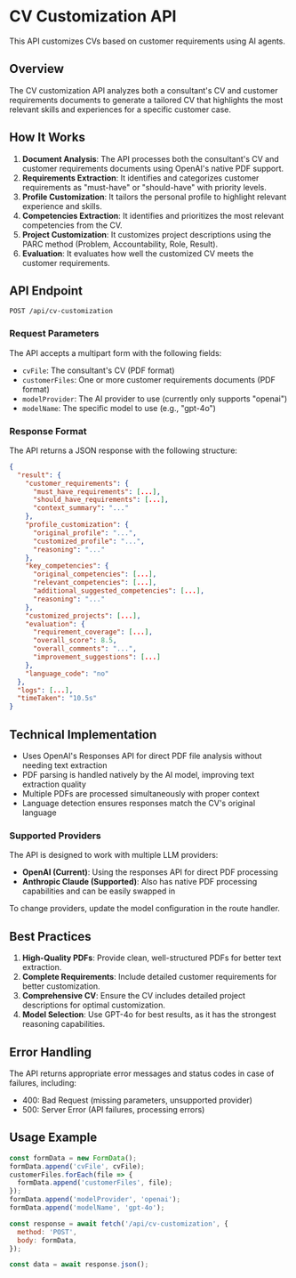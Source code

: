 # CV Customization API

This API customizes CVs based on customer requirements using AI agents.

## Overview

The CV customization API analyzes both a consultant's CV and customer requirements documents to generate a tailored CV that highlights the most relevant skills and experiences for a specific customer case.

## How It Works

1. **Document Analysis**: The API processes both the consultant's CV and customer requirements documents using OpenAI's native PDF support.
2. **Requirements Extraction**: It identifies and categorizes customer requirements as "must-have" or "should-have" with priority levels.
3. **Profile Customization**: It tailors the personal profile to highlight relevant experience and skills.
4. **Competencies Extraction**: It identifies and prioritizes the most relevant competencies from the CV.
5. **Project Customization**: It customizes project descriptions using the PARC method (Problem, Accountability, Role, Result).
6. **Evaluation**: It evaluates how well the customized CV meets the customer requirements.

## API Endpoint

```
POST /api/cv-customization
```

### Request Parameters

The API accepts a multipart form with the following fields:

- `cvFile`: The consultant's CV (PDF format)
- `customerFiles`: One or more customer requirements documents (PDF format)
- `modelProvider`: The AI provider to use (currently only supports "openai")
- `modelName`: The specific model to use (e.g., "gpt-4o")

### Response Format

The API returns a JSON response with the following structure:

```json
{
  "result": {
    "customer_requirements": {
      "must_have_requirements": [...],
      "should_have_requirements": [...],
      "context_summary": "..."
    },
    "profile_customization": {
      "original_profile": "...",
      "customized_profile": "...",
      "reasoning": "..."
    },
    "key_competencies": {
      "original_competencies": [...],
      "relevant_competencies": [...],
      "additional_suggested_competencies": [...],
      "reasoning": "..."
    },
    "customized_projects": [...],
    "evaluation": {
      "requirement_coverage": [...],
      "overall_score": 8.5,
      "overall_comments": "...",
      "improvement_suggestions": [...]
    },
    "language_code": "no"
  },
  "logs": [...],
  "timeTaken": "10.5s"
}
```

## Technical Implementation

- Uses OpenAI's Responses API for direct PDF file analysis without needing text extraction
- PDF parsing is handled natively by the AI model, improving text extraction quality
- Multiple PDFs are processed simultaneously with proper context
- Language detection ensures responses match the CV's original language

### Supported Providers

The API is designed to work with multiple LLM providers:

- **OpenAI (Current)**: Using the responses API for direct PDF processing
- **Anthropic Claude (Supported)**: Also has native PDF processing capabilities and can be easily swapped in

To change providers, update the model configuration in the route handler.

## Best Practices

1. **High-Quality PDFs**: Provide clean, well-structured PDFs for better text extraction.
2. **Complete Requirements**: Include detailed customer requirements for better customization.
3. **Comprehensive CV**: Ensure the CV includes detailed project descriptions for optimal customization.
4. **Model Selection**: Use GPT-4o for best results, as it has the strongest reasoning capabilities.

## Error Handling

The API returns appropriate error messages and status codes in case of failures, including:
- 400: Bad Request (missing parameters, unsupported provider)
- 500: Server Error (API failures, processing errors)

## Usage Example

```javascript
const formData = new FormData();
formData.append('cvFile', cvFile);
customerFiles.forEach(file => {
  formData.append('customerFiles', file);
});
formData.append('modelProvider', 'openai');
formData.append('modelName', 'gpt-4o');

const response = await fetch('/api/cv-customization', {
  method: 'POST',
  body: formData,
});

const data = await response.json();
``` 
